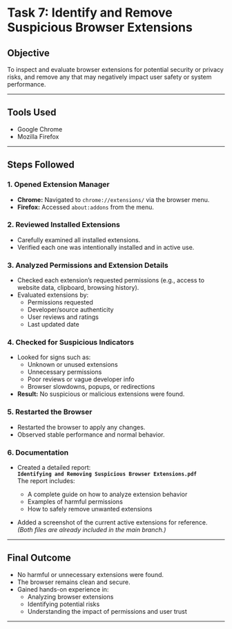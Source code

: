 # Task 7: Identify and Remove Suspicious Browser Extensions

## Objective  
To inspect and evaluate browser extensions for potential security or privacy risks, and remove any that may negatively impact user safety or system performance.

---

## Tools Used  
- Google Chrome  
- Mozilla Firefox  

---

## Steps Followed  

### 1. Opened Extension Manager  
- **Chrome:** Navigated to `chrome://extensions/` via the browser menu.  
- **Firefox:** Accessed `about:addons` from the menu.

### 2. Reviewed Installed Extensions  
- Carefully examined all installed extensions.  
- Verified each one was intentionally installed and in active use.

### 3. Analyzed Permissions and Extension Details  
- Checked each extension’s requested permissions (e.g., access to website data, clipboard, browsing history).  
- Evaluated extensions by:
  - Permissions requested  
  - Developer/source authenticity  
  - User reviews and ratings  
  - Last updated date  

### 4. Checked for Suspicious Indicators  
- Looked for signs such as:
  - Unknown or unused extensions  
  - Unnecessary permissions  
  - Poor reviews or vague developer info  
  - Browser slowdowns, popups, or redirections  
- **Result:** No suspicious or malicious extensions were found.

### 5. Restarted the Browser  
- Restarted the browser to apply any changes.  
- Observed stable performance and normal behavior.

### 6. Documentation  
- Created a detailed report:  
  **`Identifying and Removing Suspicious Browser Extensions.pdf`**  
  The report includes:
  - A complete guide on how to analyze extension behavior  
  - Examples of harmful permissions  
  - How to safely remove unwanted extensions  

- Added a screenshot of the current active extensions for reference.  
  *(Both files are already included in the main branch.)*

---

## Final Outcome  
- No harmful or unnecessary extensions were found.  
- The browser remains clean and secure.  
- Gained hands-on experience in:
  - Analyzing browser extensions  
  - Identifying potential risks  
  - Understanding the impact of permissions and user trust

---

